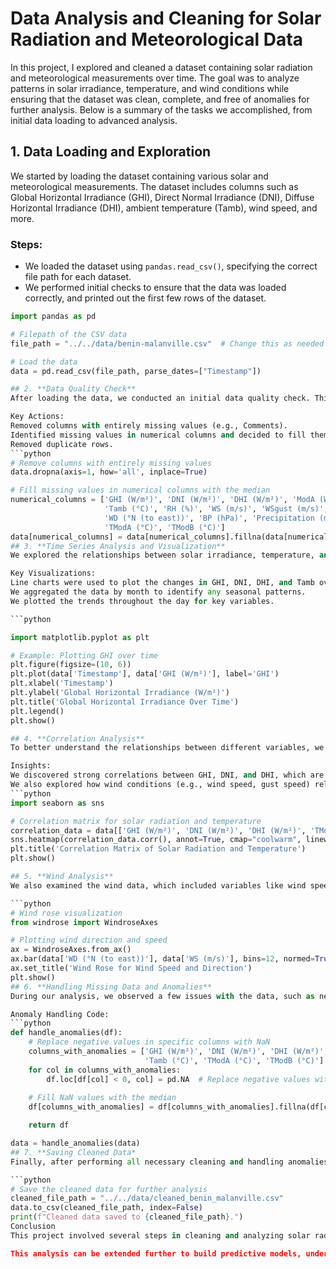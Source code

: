 # Data Analysis and Cleaning for Solar Radiation and Meteorological Data

In this project, I explored and cleaned a dataset containing solar radiation and meteorological measurements over time. The goal was to analyze patterns in solar irradiance, temperature, and wind conditions while ensuring that the dataset was clean, complete, and free of anomalies for further analysis. Below is a summary of the tasks we accomplished, from initial data loading to advanced analysis.

## 1. **Data Loading and Exploration**

We started by loading the dataset containing various solar and meteorological measurements. The dataset includes columns such as Global Horizontal Irradiance (GHI), Direct Normal Irradiance (DNI), Diffuse Horizontal Irradiance (DHI), ambient temperature (Tamb), wind speed, and more.

### Steps:
- We loaded the dataset using `pandas.read_csv()`, specifying the correct file path for each dataset.
- We performed initial checks to ensure that the data was loaded correctly, and printed out the first few rows of the dataset.

```python
import pandas as pd

# Filepath of the CSV data
file_path = "../../data/benin-malanville.csv"  # Change this as needed

# Load the data
data = pd.read_csv(file_path, parse_dates=["Timestamp"])

## 2. **Data Quality Check**
After loading the data, we conducted an initial data quality check. This involved identifying missing values, checking for duplicate rows, and inspecting the data types of each column. We also identified any columns that had entirely missing values, such as the Comments column, and flagged any issues that might require further cleaning.

Key Actions:
Removed columns with entirely missing values (e.g., Comments).
Identified missing values in numerical columns and decided to fill them with the median of each column.
Removed duplicate rows.
```python
# Remove columns with entirely missing values
data.dropna(axis=1, how='all', inplace=True)

# Fill missing values in numerical columns with the median
numerical_columns = ['GHI (W/m²)', 'DNI (W/m²)', 'DHI (W/m²)', 'ModA (W/m²)', 'ModB (W/m²)', 
                     'Tamb (°C)', 'RH (%)', 'WS (m/s)', 'WSgust (m/s)', 'WSstdev (m/s)', 
                     'WD (°N (to east))', 'BP (hPa)', 'Precipitation (mm/min)', 
                     'TModA (°C)', 'TModB (°C)']
data[numerical_columns] = data[numerical_columns].fillna(data[numerical_columns].median())
## 3. **Time Series Analysis and Visualization**
We explored the relationships between solar irradiance, temperature, and other meteorological variables over time. This helped us observe trends, seasonal patterns, and anomalies.

Key Visualizations:
Line charts were used to plot the changes in GHI, DNI, DHI, and Tamb over time.
We aggregated the data by month to identify any seasonal patterns.
We plotted the trends throughout the day for key variables.

```python

import matplotlib.pyplot as plt

# Example: Plotting GHI over time
plt.figure(figsize=(10, 6))
plt.plot(data['Timestamp'], data['GHI (W/m²)'], label='GHI')
plt.xlabel('Timestamp')
plt.ylabel('Global Horizontal Irradiance (W/m²)')
plt.title('Global Horizontal Irradiance Over Time')
plt.legend()
plt.show()

## 4. **Correlation Analysis**
To better understand the relationships between different variables, we performed correlation analysis. We used correlation matrices and pair plots to visualize how solar irradiance components (GHI, DNI, DHI) correlated with temperature measurements (TModA, TModB) and other meteorological conditions.

Insights:
We discovered strong correlations between GHI, DNI, and DHI, which are expected given their similar physical nature.
We also explored how wind conditions (e.g., wind speed, gust speed) relate to solar irradiance.
```python
import seaborn as sns

# Correlation matrix for solar radiation and temperature
correlation_data = data[['GHI (W/m²)', 'DNI (W/m²)', 'DHI (W/m²)', 'TModA (°C)', 'TModB (°C)']]
sns.heatmap(correlation_data.corr(), annot=True, cmap="coolwarm", linewidths=0.5)
plt.title('Correlation Matrix of Solar Radiation and Temperature')
plt.show()

## 5. **Wind Analysis**
We also examined the wind data, which included variables like wind speed (WS), gust speed (WSgust), and wind direction (WD). To visualize wind trends, we used wind rose diagrams to show the distribution of wind speed and direction, as well as how variable the wind direction tends to be.

```python
# Wind rose visualization
from windrose import WindroseAxes

# Plotting wind direction and speed
ax = WindroseAxes.from_ax()
ax.bar(data['WD (°N (to east))'], data['WS (m/s)'], bins=12, normed=True, opening=0.8, edgecolor='white')
ax.set_title('Wind Rose for Wind Speed and Direction')
plt.show()
## 6. **Handling Missing Data and Anomalies**
During our analysis, we observed a few issues with the data, such as negative values in the GHI, DNI, and Tamb columns, which are physically impossible. We addressed these anomalies by replacing the negative values with NaN and then filled those missing values with the median for each column.

Anomaly Handling Code:
```python
def handle_anomalies(df):
    # Replace negative values in specific columns with NaN
    columns_with_anomalies = ['GHI (W/m²)', 'DNI (W/m²)', 'DHI (W/m²)', 'ModA (W/m²)', 'ModB (W/m²)', 
                              'Tamb (°C)', 'TModA (°C)', 'TModB (°C)']
    for col in columns_with_anomalies:
        df.loc[df[col] < 0, col] = pd.NA  # Replace negative values with NaN
    
    # Fill NaN values with the median
    df[columns_with_anomalies] = df[columns_with_anomalies].fillna(df[columns_with_anomalies].median())

    return df

data = handle_anomalies(data)
## 7. **Saving Cleaned Data*
Finally, after performing all necessary cleaning and handling anomalies, we saved the cleaned data into a new CSV file, which is now ready for further analysis or machine learning applications.

```python
# Save the cleaned data for further analysis
cleaned_file_path = "../../data/cleaned_benin_malanville.csv"
data.to_csv(cleaned_file_path, index=False)
print(f"Cleaned data saved to {cleaned_file_path}.")
Conclusion
This project involved several steps in cleaning and analyzing solar radiation and meteorological data. We started by loading and exploring the dataset, then proceeded to clean the data by handling missing values and anomalies. Through visualization and statistical analysis, we explored trends in solar irradiance, temperature, and wind conditions over time. We also visualized the relationships between variables like solar radiation, temperature, and wind, providing valuable insights into the data's behavior.

This analysis can be extended further to build predictive models, understand seasonal patterns, or assess the impact of weather conditions on solar energy production.